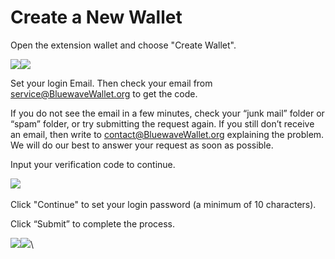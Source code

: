 # Create a New Wallet

Open the extension wallet and choose "Create Wallet".

![](https://lh6.googleusercontent.com/df3ux-ljJDviUIBN37R7E4CyZw6q7mpZhhEQly3UiUuabcF7l\_-z2sKXZ0xKtE6BrG70iQdtoTPg-ucCAAqlVQLU8jy\_bLxr6OcIz46SRLo1-iMxBQv3FsKmUN9KKWymHAjaduNfcZxL2e6EDTnEdS8)![](https://lh4.googleusercontent.com/XgVlACPzi34TDSOE1hL7aaG3lmN\_eY1\_s1iGNQn7lVithG3I-oxcZklNHp38j-fGc7XU5O0\_cRQBFS6iy6vrVo9v5\_72S2nAX\_aOZkn168Jujyotg47hpZsVSsoCQXZmxSRIqQ4eqTn6xtKDt1dH9hA)

Set your login Email. Then check your email from service@BluewaveWallet.org to get the code.

&#x20;If you do not see the email in a few minutes, check your “junk mail” folder or “spam” folder, or try submitting the request again. If you still don’t receive an email, then write to contact@BluewaveWallet.org explaining the problem. We will do our best to answer your request as soon as possible.

Input your verification code to continue.&#x20;

![](https://lh5.googleusercontent.com/TdRqQr05\_fWkC-fta8\_KYFO7f3XapFnxQa7EVOPt2o43O13Sv1iPxU7MW0L1m-Wsue1eDq\_fyEigZQltOJZheuzPYkE2rlwAzt\_4XdIKlFtnqhWWMO02o1tHkK50Utguz-rZB0XRMoJLH6Ifam7GFuw)\
\
Click "Continue" to set your login password (a minimum of 10 characters).&#x20;

Click “Submit” to complete the process.

![](https://lh6.googleusercontent.com/Ko6nvc\_le0q1HVk6Iv2qG6TsK3EzHuVJL6da9on2ry3lJdHWTuEs4V99x6HiuSXaaQI\_AUB1IEhL00-hm5xaFGBWsSqexJxAdwCr\_160MXfiGvttpcsJGEsPpHb36Zm0Nbl10NwE4TUMlG6yNf0t5-A)![](https://lh5.googleusercontent.com/WA-fajst-dYnD2KCnoJHZBE7MwJ8YwFsRpzKBkK-wjAVvLOS-9nfCD4YYcVST2vE2KE3ozllfCswEwGSjIu9bIPFu4VO8fxWmnWNfPFa\_CuAhxNMMuVNIqIAd3r7NB\_MeomLmo3EZ3TL9g9jHyZ-1jc)\
